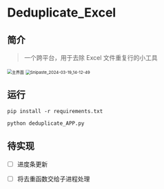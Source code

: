 # Deduplicate_Excel

## 简介

> 一个跨平台，用于去除 Excel 文件重复行的小工具

<img src="https://img-blog.csdnimg.cn/direct/d484331066ef479f96cbb7e8869076bf.png" alt="主界面" style="zoom:67%;" />

<img src="https://img-blog.csdnimg.cn/direct/9caef59294844c0e9403584385074381.png" alt="Snipaste_2024-03-19_14-12-49" style="zoom:67%;" />

<br/>

## 运行

~~~shell
pip install -r requirements.txt
~~~

~~~shell
python deduplicate_APP.py
~~~

## 待实现
- [ ] 进度条更新
- [ ] 将去重函数交给子进程处理 

